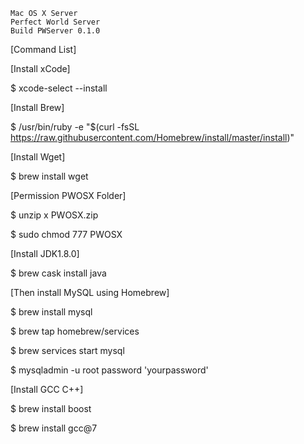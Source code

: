 


	Mac OS X Server
	Perfect World Server
	Build PWServer 0.1.0



[Command List]

[Install xCode]

$ xcode-select --install

[Install Brew]

$ /usr/bin/ruby -e "$(curl -fsSL https://raw.githubusercontent.com/Homebrew/install/master/install)"

[Install Wget]

$ brew install wget


[Permission PWOSX Folder]

$ unzip x PWOSX.zip

$ sudo chmod 777 PWOSX

[Install JDK1.8.0]

$ brew cask install java

[Then install MySQL using Homebrew]

$ brew install mysql

$ brew tap homebrew/services 

$ brew services start mysql 

$ mysqladmin -u root password 'yourpassword'

[Install GCC C++]

$ brew install boost

$ brew install gcc@7
